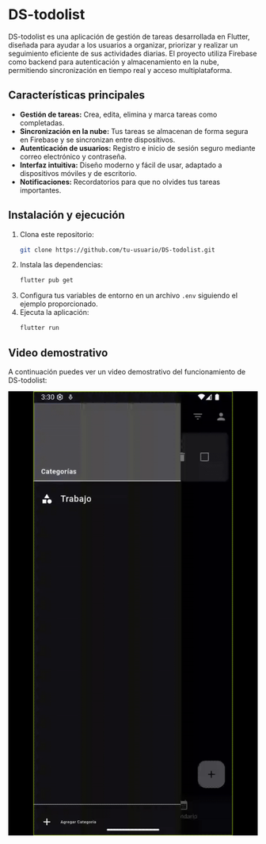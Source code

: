 # DS-todolist

DS-todolist es una aplicación de gestión de tareas desarrollada en Flutter, diseñada para ayudar a los usuarios a organizar, priorizar y realizar un seguimiento eficiente de sus actividades diarias. El proyecto utiliza Firebase como backend para autenticación y almacenamiento en la nube, permitiendo sincronización en tiempo real y acceso multiplataforma.

## Características principales

- **Gestión de tareas:** Crea, edita, elimina y marca tareas como completadas.
- **Sincronización en la nube:** Tus tareas se almacenan de forma segura en Firebase y se sincronizan entre dispositivos.
- **Autenticación de usuarios:** Registro e inicio de sesión seguro mediante correo electrónico y contraseña.
- **Interfaz intuitiva:** Diseño moderno y fácil de usar, adaptado a dispositivos móviles y de escritorio.
- **Notificaciones:** Recordatorios para que no olvides tus tareas importantes.

## Instalación y ejecución

1. Clona este repositorio:
   ```sh
   git clone https://github.com/tu-usuario/DS-todolist.git
   ```
2. Instala las dependencias:
   ```sh
   flutter pub get
   ```
3. Configura tus variables de entorno en un archivo `.env` siguiendo el ejemplo proporcionado.
4. Ejecuta la aplicación:
   ```sh
   flutter run
   ```

## Video demostrativo

A continuación puedes ver un video demostrativo del funcionamiento de DS-todolist:

![Demo](assets/demo.gif)
